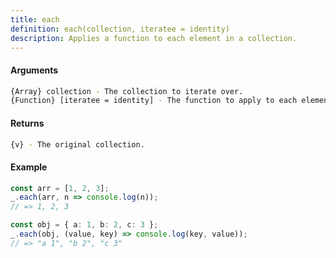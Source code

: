 ```yaml
---
title: each
definition: each(collection, iteratee = identity)
description: Applies a function to each element in a collection.
---
```


#### Arguments

```bash
{Array} collection - The collection to iterate over.
{Function} [iteratee = identity] - The function to apply to each element.
```

#### Returns

```bash
{v} - The original collection.
```

#### Example

```ts
const arr = [1, 2, 3];
_.each(arr, n => console.log(n));
// => 1, 2, 3

const obj = { a: 1, b: 2, c: 3 };
_.each(obj, (value, key) => console.log(key, value));
// => "a 1", "b 2", "c 3"
```